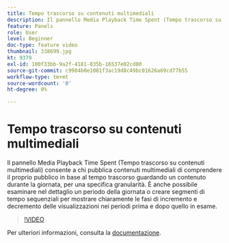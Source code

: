 ```yaml
---
title: Tempo trascorso su contenuti multimediali
description: Il pannello Media Playback Time Spent (Tempo trascorso su contenuti multimediali) consente a chi pubblica contenuti multimediali di comprendere il proprio pubblico in base al tempo trascorso guardando un contenuto durante la giornata, per una specifica granularità. È anche possibile esaminare nel dettaglio un periodo della giornata o creare segmenti di tempo sequenziali per mostrare chiaramente le fasi di incremento e decremento delle visualizzazioni nei periodi prima e dopo quello in esame.
feature: Panels
role: User
level: Beginner
doc-type: feature video
thumbnail: 338699.jpg
kt: 9379
exl-id: 100f33bb-9a2f-4181-835b-16537e02cd80
source-git-commit: c9984b0e1081f3ac19d8c49bc01626a69cd77b55
workflow-type: tm+mt
source-wordcount: '0'
ht-degree: 0%

---
```


# Tempo trascorso su contenuti multimediali

Il pannello Media Playback Time Spent (Tempo trascorso su contenuti multimediali) consente a chi pubblica contenuti multimediali di comprendere il proprio pubblico in base al tempo trascorso guardando un contenuto durante la giornata, per una specifica granularità. È anche possibile esaminare nel dettaglio un periodo della giornata o creare segmenti di tempo sequenziali per mostrare chiaramente le fasi di incremento e decremento delle visualizzazioni nei periodi prima e dopo quello in esame.

>[!VIDEO](https://video.tv.adobe.com/v/3446708/?quality=12&learn=on&captions=ita)

Per ulteriori informazioni, consulta la [documentazione](https://experienceleague.adobe.com/docs/media-analytics/using/media-reports/media-playback-time-spent.html?lang=it).
